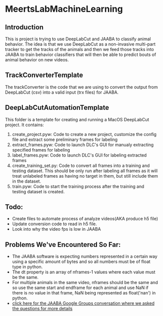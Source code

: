 # MeertsLabMachineLearning

## Introduction
This is project is trying to use DeepLabCut and JAABA to classify animal behavior. The idea is that we use DeepLabCut as a non-invasive multi-part tracker to get the tracks of the animals and then we feed those tracks into JAABA to train behavior classifiers that will then be able to predict bouts of animal behavior on new videos.

## TrackConverterTemplate
The trackConverter is the code that we are using to convert the output from DeepLabCut (csv) into a valid input (trx files) for JAABA.

## DeepLabCutAutomationTemplate
This folder is a template for creating and running a MacOS DeepLabCut project. It contains:
1. create_project.pyw: Code to create a new project, customize the config file and extract some preliminary frames for labeling
2. extract_frames.pyw: Code to launch DLC's GUI for manualy extracting specified frames for labeling
3. label_frames.pyw: Code to launch DLC's GUI for labeling extracted frames
4. create_training_set.py: Code to convert all frames into a training and testing dataset. This should be only run after labeling all frames as it will treat unlabeled frames as having no target in them, but still include them in the dataset.
5. train.pyw: Code to start the training process after the training and testing dataset is created.

## Todo:
- Create files to automate process of analyze videos(AKA produce h5 file)
- Update conversion code to read in h5 file.
- Look into why the video fps is low in JAABA

## Problems We've Encountered So Far: 
- The JAABA software is expecting numbers represented in a certain way using a specific amount of bytes and so all numbers must be of float type in python.
- The dt property is an array of nframes-1 values where each value must be the same.
- For multiple animals in the same video, nframes should be the same and so use the same start and endframe for each animal and use NaN if there is no value in that frame, NaN being represented as float('nan') in python.
- [click here for the JAABA Google Groups conversation where we asked the questions for more details](https://groups.google.com/g/jaaba/c/CV6UHQ43XKg)
